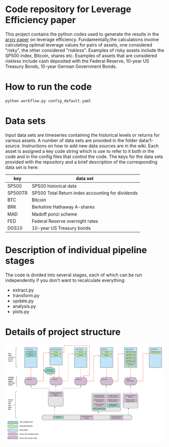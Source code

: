 # Code repository for Leverage Efficiency paper

This project contains the python codes used to generate the results in the [arxiv paper](https://arxiv.org/abs/1101.4548) on leverage efficiency. Fundamentally,the calculations involve calculating optimal leverage values for pairs of
assets, one considered "risky", the other considered "riskless". 
Examples of risky assets include the SP500 index, Bitcoin, shares etc. 
Examples of assets that are considered riskless include cash deposited with the
Federal Reserve, 10-year US Treasury Bonds, 10-year German Government Bonds.

# How to run the code

    python workflow.py config_default.yaml

# Data sets

Input data sets are timeseries containing the historical levels or returns for
various assets.
A number of data sets are provided in the folder data/1-source.
Instructions on how to add new data sources are in the wiki.
Each asset is assigned a key code string which is use to refer to it both in 
the code and in the config files that control the code. 
The keys for the data sets provided with the repository and a brief description
of the corresponding data set is here:

key | data set
--- | ---
SP500 | SP500 historical data
SP500TR | SP500 Total Return index accounting for dividends
BTC | Bitcoin
BRK | Berkshire Hathaway A-shares
MAD | Madoff ponzi scheme
FED | Federal Reserve overnight rates
DGS10 | 10-year US Treasury bonds

# Description of individual pipeline stages

The code is divided into several stages, each of which can be run independently
if you don't want to recalculate everything:

* extract.py
* transform.py
* update.py
* analysis.py
* plots.py

# Details of project structure

![Structure of the code](/docs/project_structure.png)

